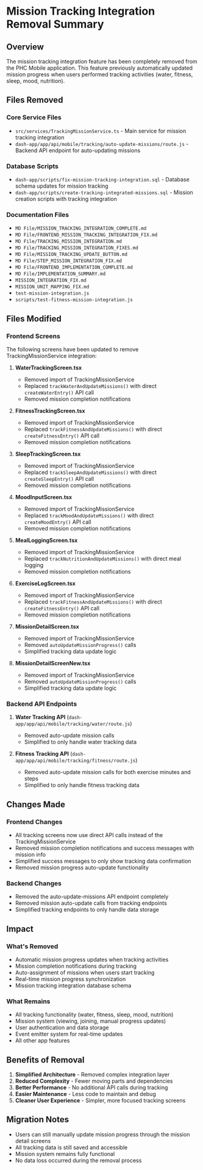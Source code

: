# Mission Tracking Integration Removal Summary

## Overview

The mission tracking integration feature has been completely removed from the PHC Mobile application. This feature previously automatically updated mission progress when users performed tracking activities (water, fitness, sleep, mood, nutrition).

## Files Removed

### Core Service Files
- `src/services/TrackingMissionService.ts` - Main service for mission tracking integration
- `dash-app/app/api/mobile/tracking/auto-update-missions/route.js` - Backend API endpoint for auto-updating missions

### Database Scripts
- `dash-app/scripts/fix-mission-tracking-integration.sql` - Database schema updates for mission tracking
- `dash-app/scripts/create-tracking-integrated-missions.sql` - Mission creation scripts with tracking integration

### Documentation Files
- `MD File/MISSION_TRACKING_INTEGRATION_COMPLETE.md`
- `MD File/FRONTEND_MISSION_TRACKING_INTEGRATION_FIX.md`
- `MD File/TRACKING_MISSION_INTEGRATION.md`
- `MD File/TRACKING_MISSION_INTEGRATION_FIXES.md`
- `MD File/MISSION_TRACKING_UPDATE_BUTTON.md`
- `MD File/STEP_MISSION_INTEGRATION_FIX.md`
- `MD File/FRONTEND_IMPLEMENTATION_COMPLETE.md`
- `MD File/IMPLEMENTATION_SUMMARY.md`
- `MISSION_INTEGRATION_FIX.md`
- `MISSION_UNIT_MAPPING_FIX.md`
- `test-mission-integration.js`
- `scripts/test-fitness-mission-integration.js`

## Files Modified

### Frontend Screens
The following screens have been updated to remove TrackingMissionService integration:

1. **WaterTrackingScreen.tsx**
   - Removed import of TrackingMissionService
   - Replaced `trackWaterAndUpdateMissions()` with direct `createWaterEntry()` API call
   - Removed mission completion notifications

2. **FitnessTrackingScreen.tsx**
   - Removed import of TrackingMissionService
   - Replaced `trackFitnessAndUpdateMissions()` with direct `createFitnessEntry()` API call
   - Removed mission completion notifications

3. **SleepTrackingScreen.tsx**
   - Removed import of TrackingMissionService
   - Replaced `trackSleepAndUpdateMissions()` with direct `createSleepEntry()` API call
   - Removed mission completion notifications

4. **MoodInputScreen.tsx**
   - Removed import of TrackingMissionService
   - Replaced `trackMoodAndUpdateMissions()` with direct `createMoodEntry()` API call
   - Removed mission completion notifications

5. **MealLoggingScreen.tsx**
   - Removed import of TrackingMissionService
   - Replaced `trackNutritionAndUpdateMissions()` with direct meal logging
   - Removed mission completion notifications

6. **ExerciseLogScreen.tsx**
   - Removed import of TrackingMissionService
   - Replaced `trackFitnessAndUpdateMissions()` with direct `createFitnessEntry()` API call
   - Removed mission completion notifications

7. **MissionDetailScreen.tsx**
   - Removed import of TrackingMissionService
   - Removed `autoUpdateMissionProgress()` calls
   - Simplified tracking data update logic

8. **MissionDetailScreenNew.tsx**
   - Removed import of TrackingMissionService
   - Removed `autoUpdateMissionProgress()` calls
   - Simplified tracking data update logic

### Backend API Endpoints
1. **Water Tracking API** (`dash-app/app/api/mobile/tracking/water/route.js`)
   - Removed auto-update mission calls
   - Simplified to only handle water tracking data

2. **Fitness Tracking API** (`dash-app/app/api/mobile/tracking/fitness/route.js`)
   - Removed auto-update mission calls for both exercise minutes and steps
   - Simplified to only handle fitness tracking data

## Changes Made

### Frontend Changes
- All tracking screens now use direct API calls instead of the TrackingMissionService
- Removed mission completion notifications and success messages with mission info
- Simplified success messages to only show tracking data confirmation
- Removed mission progress auto-update functionality

### Backend Changes
- Removed the auto-update-missions API endpoint completely
- Removed mission auto-update calls from tracking endpoints
- Simplified tracking endpoints to only handle data storage

## Impact

### What's Removed
- Automatic mission progress updates when tracking activities
- Mission completion notifications during tracking
- Auto-assignment of missions when users start tracking
- Real-time mission progress synchronization
- Mission tracking integration database schema

### What Remains
- All tracking functionality (water, fitness, sleep, mood, nutrition)
- Mission system (viewing, joining, manual progress updates)
- User authentication and data storage
- Event emitter system for real-time updates
- All other app features

## Benefits of Removal
1. **Simplified Architecture** - Removed complex integration layer
2. **Reduced Complexity** - Fewer moving parts and dependencies
3. **Better Performance** - No additional API calls during tracking
4. **Easier Maintenance** - Less code to maintain and debug
5. **Cleaner User Experience** - Simpler, more focused tracking screens

## Migration Notes
- Users can still manually update mission progress through the mission detail screens
- All tracking data is still saved and accessible
- Mission system remains fully functional
- No data loss occurred during the removal process
